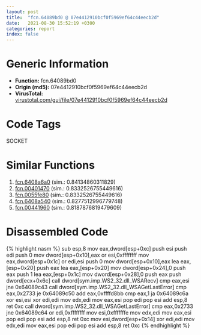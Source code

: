 ```yaml
---
layout: post
title:  "fcn.64089bd0 @ 07e4412910bcf0f5969ef64c44eecb2d"
date:   2021-08-30 15:52:19 +0300
categories: report
index: false
---
```


# Generic Information
- **Function:** fcn.64089bd0
- **Origin (md5):** 07e4412910bcf0f5969ef64c44eecb2d
- **VirusTotal:** [virustotal.com/gui/file/07e4412910bcf0f5969ef64c44eecb2d][virustotal_ref]

# Code Tags
<span class="tag" id="SOCKET">SOCKET</span>


# Similar Functions

1. [fcn.6408a6a0][similar_1_ref] (sim.: 0.84134860311829)
2. [fcn.00401470][similar_2_ref] (sim.: 0.8332526755449616)
3. [fcn.0055fe80][similar_3_ref] (sim.: 0.8332526755449616)
4. [fcn.6408a540][similar_4_ref] (sim.: 0.8277512996779748)
5. [fcn.00441960][similar_5_ref] (sim.: 0.8187876819479609)


# Disassembled Code

{% highlight nasm %}
sub esp,8
mov eax,dword[esp+0xc]
push esi
push edi
push 0
mov dword[esp+0x10],eax
or esi,0xffffffff
mov eax,dword[esp+0x1c]
or edi,esi
push 0
mov dword[esp+0x10],eax
lea eax,[esp+0x20]
push eax
lea eax,[esp+0x20]
mov dword[esp+0x24],0
push eax
push 1
lea eax,[esp+0x1c]
mov dword[esp+0x28],0
push eax
push dword[ecx+0x6c]
call dword[sym.imp.WS2_32.dll_WSARecv]
cmp eax,esi
jne 0x64089c43
call dword[sym.imp.WS2_32.dll_WSAGetLastError]
cmp eax,0x2733
je 0x64089c50
add eax,0xffffd8bb
cmp eax,1
ja 0x64089c6a
xor esi,esi
xor edi,edi
mov edx,edi
mov eax,esi
pop edi
pop esi
add esp,8
ret 0xc
call dword[sym.imp.WS2_32.dll_WSAGetLastError]
cmp eax,0x2733
jne 0x64089c64
or edi,0xffffffff
mov esi,0xfffffffe
mov edx,edi
mov eax,esi
pop edi
pop esi
add esp,8
ret 0xc
mov esi,dword[esp+0x14]
xor edi,edi
mov edx,edi
mov eax,esi
pop edi
pop esi
add esp,8
ret 0xc
{% endhighlight %}


[similar_1_ref]: /report/fcn.6408a6a0@07e4412910bcf0f5969ef64c44eecb2d
[similar_2_ref]: /report/fcn.00401470@d4e56c7d970c209a3a2b3c4b4cc5e586
[similar_3_ref]: /report/fcn.0055fe80@7453c96a6fbd42ec690b8deb53eafcba
[similar_4_ref]: /report/fcn.6408a540@07e4412910bcf0f5969ef64c44eecb2d
[similar_5_ref]: /report/fcn.00441960@4fe6510221c33bf023f6abed461fc13f
[virustotal_ref]: https://www.virustotal.com/gui/file/07e4412910bcf0f5969ef64c44eecb2d